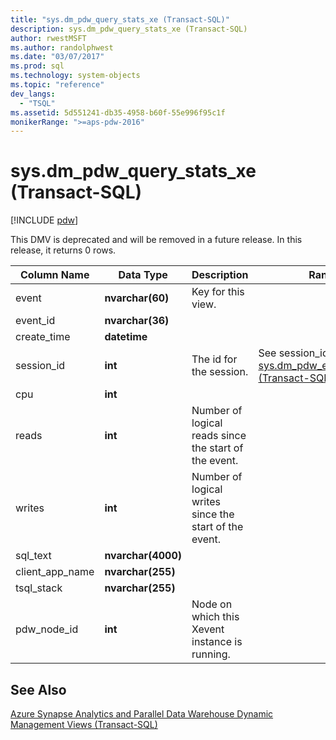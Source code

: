 ```yaml
---
title: "sys.dm_pdw_query_stats_xe (Transact-SQL)"
description: sys.dm_pdw_query_stats_xe (Transact-SQL)
author: rwestMSFT
ms.author: randolphwest
ms.date: "03/07/2017"
ms.prod: sql
ms.technology: system-objects
ms.topic: "reference"
dev_langs:
  - "TSQL"
ms.assetid: 5d551241-db35-4958-b60f-55e996f95c1f
monikerRange: ">=aps-pdw-2016"
---
```

# sys.dm_pdw_query_stats_xe (Transact-SQL)
[!INCLUDE [pdw](../../includes/applies-to-version/pdw.md)]

  This DMV is deprecated and will be removed in a future release. In this release, it returns 0 rows.  
  
|Column Name|Data Type|Description|Range|  
|-----------------|---------------|-----------------|-----------|  
|event|**nvarchar(60)**|Key for this view.||  
|event_id|**nvarchar(36)**|||  
|create_time|**datetime**|||  
|session_id|**int**|The id for the session.|See session_id in [sys.dm_pdw_exec_sessions &#40;Transact-SQL&#41;](../../relational-databases/system-dynamic-management-views/sys-dm-pdw-exec-sessions-transact-sql.md).|  
|cpu|**int**|||  
|reads|**int**|Number of logical reads since the start of the event.||  
|writes|**int**|Number of logical writes since the start of the event.||  
|sql_text|**nvarchar(4000)**|||  
|client_app_name|**nvarchar(255)**|||  
|tsql_stack|**nvarchar(255)**|||  
|pdw_node_id|**int**|Node on which this Xevent instance is running.|  
  
## See Also  
 [Azure Synapse Analytics and Parallel Data Warehouse Dynamic Management Views &#40;Transact-SQL&#41;](../../relational-databases/system-dynamic-management-views/sql-and-parallel-data-warehouse-dynamic-management-views.md)  
  
  
